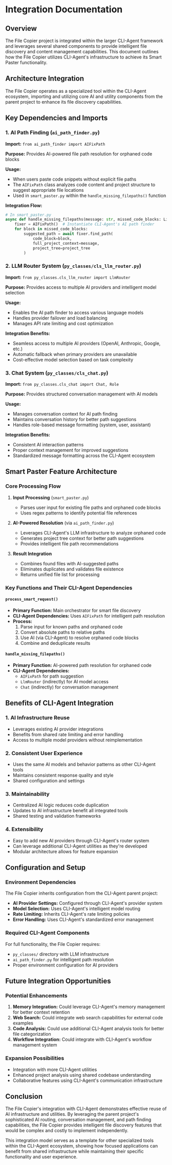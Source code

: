 # Integration Documentation

## Overview

The File Copier project is integrated within the larger CLI-Agent framework and leverages several shared components to provide intelligent file discovery and content management capabilities. This document outlines how the File Copier utilizes CLI-Agent's infrastructure to achieve its Smart Paster functionality.

## Architecture Integration

The File Copier operates as a specialized tool within the CLI-Agent ecosystem, importing and utilizing core AI and utility components from the parent project to enhance its file discovery capabilities.

## Key Dependencies and Imports

### 1. AI Path Finding (`ai_path_finder.py`)

**Import:** `from ai_path_finder import AIFixPath`

**Purpose:** Provides AI-powered file path resolution for orphaned code blocks

**Usage:**
- When users paste code snippets without explicit file paths
- The `AIFixPath` class analyzes code content and project structure to suggest appropriate file locations
- Used in `smart_paster.py` within the `handle_missing_filepaths()` function

**Integration Flow:**
```python
# In smart_paster.py
async def handle_missing_filepaths(message: str, missed_code_blocks: List[str], directory: str):
    fixer = AIFixPath()  # Instantiate CLI-Agent's AI path finder
    for block in missed_code_blocks:
        suggested_path = await fixer.find_path(
            code_block=block,
            full_project_context=message,
            project_tree=project_tree
        )
```

### 2. LLM Router System (`py_classes/cls_llm_router.py`)

**Import:** `from py_classes.cls_llm_router import LlmRouter`

**Purpose:** Provides access to multiple AI providers and intelligent model selection

**Usage:**
- Enables the AI path finder to access various language models
- Handles provider failover and load balancing
- Manages API rate limiting and cost optimization

**Integration Benefits:**
- Seamless access to multiple AI providers (OpenAI, Anthropic, Google, etc.)
- Automatic fallback when primary providers are unavailable
- Cost-effective model selection based on task complexity

### 3. Chat System (`py_classes/cls_chat.py`)

**Import:** `from py_classes.cls_chat import Chat, Role`

**Purpose:** Provides structured conversation management with AI models

**Usage:**
- Manages conversation context for AI path finding
- Maintains conversation history for better path suggestions
- Handles role-based message formatting (system, user, assistant)

**Integration Benefits:**
- Consistent AI interaction patterns
- Proper context management for improved suggestions
- Standardized message formatting across the CLI-Agent ecosystem

## Smart Paster Feature Architecture

### Core Processing Flow

1. **Input Processing** (`smart_paster.py`)
   - Parses user input for existing file paths and orphaned code blocks
   - Uses regex patterns to identify potential file references

2. **AI-Powered Resolution** (via `ai_path_finder.py`)
   - Leverages CLI-Agent's LLM infrastructure to analyze orphaned code
   - Generates project tree context for better path suggestions
   - Provides intelligent file path recommendations

3. **Result Integration**
   - Combines found files with AI-suggested paths
   - Eliminates duplicates and validates file existence
   - Returns unified file list for processing

### Key Functions and Their CLI-Agent Dependencies

#### `process_smart_request()`
- **Primary Function:** Main orchestrator for smart file discovery
- **CLI-Agent Dependencies:** Uses `AIFixPath` for intelligent path resolution
- **Process:**
  1. Parse input for known paths and orphaned code
  2. Convert absolute paths to relative paths
  3. Use AI (via CLI-Agent) to resolve orphaned code blocks
  4. Combine and deduplicate results

#### `handle_missing_filepaths()`
- **Primary Function:** AI-powered path resolution for orphaned code
- **CLI-Agent Dependencies:** 
  - `AIFixPath` for path suggestion
  - `LlmRouter` (indirectly) for AI model access
  - `Chat` (indirectly) for conversation management

## Benefits of CLI-Agent Integration

### 1. **AI Infrastructure Reuse**
- Leverages existing AI provider integrations
- Benefits from shared rate limiting and error handling
- Access to multiple model providers without reimplementation

### 2. **Consistent User Experience**
- Uses the same AI models and behavior patterns as other CLI-Agent tools
- Maintains consistent response quality and style
- Shared configuration and settings

### 3. **Maintainability**
- Centralized AI logic reduces code duplication
- Updates to AI infrastructure benefit all integrated tools
- Shared testing and validation frameworks

### 4. **Extensibility**
- Easy to add new AI providers through CLI-Agent's router system
- Can leverage additional CLI-Agent utilities as they're developed
- Modular architecture allows for feature expansion

## Configuration and Setup

### Environment Dependencies
The File Copier inherits configuration from the CLI-Agent parent project:

- **AI Provider Settings:** Configured through CLI-Agent's provider system
- **Model Selection:** Uses CLI-Agent's intelligent model routing
- **Rate Limiting:** Inherits CLI-Agent's rate limiting policies
- **Error Handling:** Uses CLI-Agent's standardized error management

### Required CLI-Agent Components
For full functionality, the File Copier requires:
- `py_classes/` directory with LLM infrastructure
- `ai_path_finder.py` for intelligent path resolution
- Proper environment configuration for AI providers

## Future Integration Opportunities

### Potential Enhancements
1. **Memory Integration:** Could leverage CLI-Agent's memory management for better context retention
2. **Web Search:** Could integrate web search capabilities for external code examples
3. **Code Analysis:** Could use additional CLI-Agent analysis tools for better file categorization
4. **Workflow Integration:** Could integrate with CLI-Agent's workflow management system

### Expansion Possibilities
- Integration with more CLI-Agent utilities
- Enhanced project analysis using shared codebase understanding
- Collaborative features using CLI-Agent's communication infrastructure

## Conclusion

The File Copier's integration with CLI-Agent demonstrates effective reuse of AI infrastructure and utilities. By leveraging the parent project's sophisticated AI routing, conversation management, and path finding capabilities, the File Copier provides intelligent file discovery features that would be complex and costly to implement independently.

This integration model serves as a template for other specialized tools within the CLI-Agent ecosystem, showing how focused applications can benefit from shared infrastructure while maintaining their specific functionality and user experience.